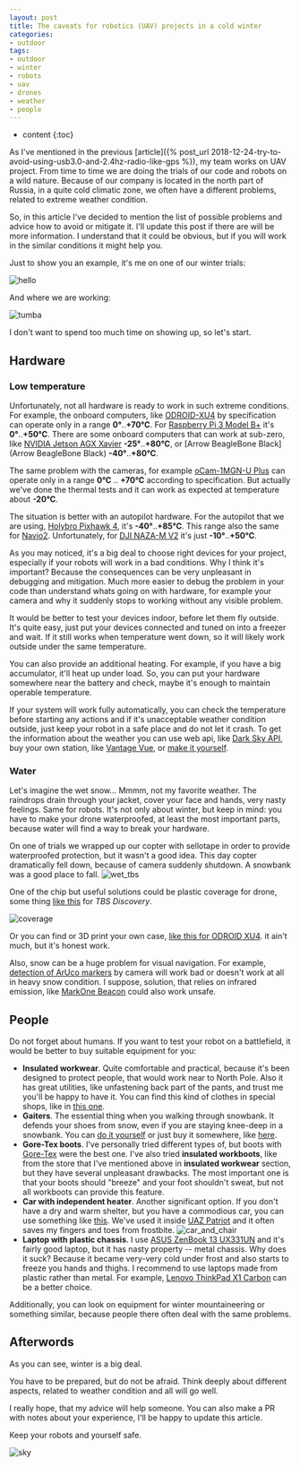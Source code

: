```yaml
---
layout: post
title: The caveats for robotics (UAV) projects in a cold winter
categories:
- outdoor
tags:
- outdoor
- winter
- robots
- uav
- drones
- weather
- people
---
```


* content
{:toc}

As I've mentioned in the previous [article]({% post_url 2018-12-24-try-to-avoid-using-usb3.0-and-2.4hz-radio-like-gps %}), my team works on UAV project. From time to time we are doing the trials of our code and robots on a wild nature.
Because of our company is located in the north part of Russia, in a quite cold climatic zone, we often have a different problems, related to extreme weather condition.

So, in this article I've decided to mention the list of possible problems and advice how to avoid or mitigate it. I'll update this post if there are will be more information. I understand that it could be obvious, but if you will work in the similar conditions it might help you.

Just to show you an example, it's me on one of our winter trials:

![hello](/assets/images/robotics-and-uav-projects-cold-weather/hello.jpg)

And where we are working:

![tumba](/assets/images/robotics-and-uav-projects-cold-weather/tumba.jpg)

I don't want to spend too much time on showing up, so let's start.


## Hardware

### Low temperature

Unfortunately, not all hardware is ready to work in such extreme conditions. For example, the onboard computers, like [ODROID-XU4](https://forum.odroid.com/viewtopic.php?t=20864) by specification can operate only in a range **0°**..**+70°C**. For [Raspberry Pi 3 Model B+](https://static.raspberrypi.org/files/product-briefs/Raspberry-Pi-Model-Bplus-Product-Brief.pdf) it's **0°**..**+50°C**. There are some onboard computers that can work at sub-zero, like [NVIDIA Jetson AGX Xavier](https://devblogs.nvidia.com/nvidia-jetson-agx-xavier-32-teraops-ai-robotics/) **-25°**..**+80°C**, or [Arrow BeagleBone Black](Arrow BeagleBone Black) **-40°**..**+80°C**.

The same problem with the cameras, for example [oCam-1MGN-U Plus](https://www.hardkernel.com/shop/ocam-1mgn-u-plus-1mp-usb3-0-mono-global-shutter/) can operate only in a range **0°C** .. **+70°C** according to specification. But actually we've done the thermal tests and it can work as expected at temperature about **-20°C**.

The situation is better with an autopilot hardware. For the autopilot that we are using, [Holybro Pixhawk 4](https://docs.px4.io/en/flight_controller/pixhawk4.html), it's **-40°**..**+85°C**. This range also the same for [Navio2](https://store.emlid.com/product/navio2/). Unfortunately, for [DJI NAZA-M V2](https://www.dji.com/naza-m-v2/spec_v1-doc) it's just **-10°**..**+50°C**.

As you may noticed, it's a big deal to choose right devices for your project, especially if your robots will work in a bad conditions. Why I think it's important? Because the consequences can be very unpleasant in debugging and mitigation. Much more easier to debug the problem in your code than understand whats going on with hardware, for example your camera and why it suddenly stops to working without any visible problem.

It would be better to test your devices indoor, before let them fly outside. It's quite easy, just put your devices connected and tuned on into a freezer and wait. If it still works when temperature went down, so it will likely work outside under the same temperature.

You can also provide an additional heating. For example, if you have a big accumulator, it'll heat up under load. So, you can put your hardware somewhere near the battery and check, maybe it's enough to maintain operable temperature.

If your system will work fully automatically, you can check the temperature before starting any actions and if it's unacceptable weather condition outside, just keep your robot in a safe place and do not let it crash. To get the information about the weather you can use web api, like [Dark Sky API](https://darksky.net/dev), buy your own station, like [Vantage Vue](https://www.davisinstruments.com/solution/vantage-vue/), or [make it yourself](https://www.instructables.com/id/Complete-DIY-Raspberry-Pi-Weather-Station-with-Sof/).

### Water

Let's imagine the wet snow... Mmmm, not my favorite weather. The raindrops drain through your jacket, cover your face and hands, very nasty feelings. Same for robots.
It's not only about winter, but keep in mind: you have to make your drone waterproofed, at least the most important parts, because water will find a way to break your hardware.

On one of trials we wrapped up our copter with sellotape in order to provide waterproofed protection, but it wasn't a good idea. This day copter dramatically fell down, because of camera suddenly shutdown. A snowbank was a good place to fall.
![wet_tbs](/assets/images/robotics-and-uav-projects-cold-weather/wet_tbs.jpg)

One of the chip but useful solutions could be plastic coverage for drone, some thing [like this](https://www.ebay.ie/itm/201379747797) for *TBS Discovery*.

![coverage](/assets/images/robotics-and-uav-projects-cold-weather/tbs-cover.jpg)

Or you can find or 3D print your own case, [like this for ODROID XU4](https://www.thingiverse.com/thing:3225094). it ain't much, but it's honest work.

Also, snow can be a huge problem for visual navigation. For example, [detection of ArUco markers](https://docs.opencv.org/4.0.0/d5/dae/tutorial_aruco_detection.html) by camera will work bad or doesn't work at all in heavy snow condition. I suppose, solution, that relies on infrared emission, like [MarkOne Beacon](https://irlock.com/products/markone-beacon-v2-0) could also work unsafe.

## People

Do not forget about humans. If you want to test your robot on a battlefield, it would be better to buy suitable equipment for you:
* **Insulated workwear**. Quite comfortable and practical, because it's been designed to protect people, that would work near to North Pole. Also it has great utilities, like unfastening back part of the pants, and trust me you'll be happy to have it. You can find this kind of clothes in special shops, like in [this one](https://en.vostok.ru/catalog/).
* **Gaiters**. The essential thing when you walking through snowbank. It defends your shoes from snow, even if you are staying knee-deep in a snowbank. You can [do it yourself](https://www.survivalkit.com/blog/diy-simple-but-very-effective-hiking-gaiters/) or just buy it somewhere, like [here](https://www.berghaus.com/on/demandware.store/Sites-brggbgbp-Site/en_MU/GeoShow-Product?pid=433091).
* **Gore-Tex boots**. I've personally tried different types of, but boots with [Gore-Tex](https://en.wikipedia.org/wiki/Gore-Tex) were the best one. I've also tried **insulated workboots**, like from the store that I've mentioned above in **insulated workwear** section, but they have several unpleasant drawbacks. The most important one is that your boots should "breeze" and your foot shouldn't sweat, but not all workboots can provide this feature.
* **Car with independent heater**. Another significant option. If you don't have a dry and warm shelter, but you have a commodious car, you can use something like [this](http://www.branoslovakia.sk/en/index.php?id=30). We've used it inside [UAZ Patriot](https://uaz.global/cars/suv/upgraded-patriot) and it often saves my fingers and toes from frostbite. ![car_and_chair](/assets/images/robotics-and-uav-projects-cold-weather/car_and_chair.jpg)
* **Laptop with plastic chassis**. I use [ASUS ZenBook 13 UX331UN](https://www.asus.com/us/Laptops/ASUS-ZenBook-13-UX331UN/) and it's fairly good laptop, but it has nasty property -- metal chassis. Why does it suck? Because it became very-very cold under frost and also starts to freeze you hands and thighs. I recommend to use laptops made from plastic rather than metal. For example, [Lenovo ThinkPad X1 Carbon](https://www.lenovo.com/us/en/laptops/thinkpad/thinkpad-x/ThinkPad-X1-Carbon-6th-Gen/p/22TP2TXX16G) can be a better choice.

Additionally, you can look on equipment for winter mountaineering or something similar, because people  there often deal with the same problems.

## Afterwords

As you can see, winter is a big deal.

You have to be prepared, but do not be afraid. Think deeply about different aspects, related to weather condition and all will go well.

I really hope, that my advice will help someone. You can also make a PR with notes about your experience, I'll be happy to update this article.

Keep your robots and yourself safe.

![sky](/assets/images/robotics-and-uav-projects-cold-weather/sky.jpg)


